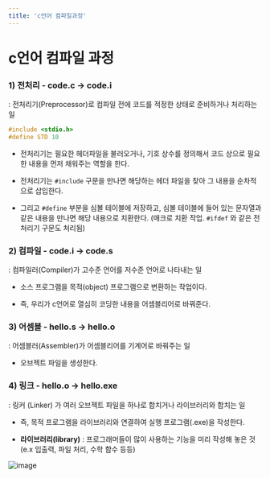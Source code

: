 ```yaml
---
title: 'c언어 컴파일과정'
---
```

# c언어 컴파일 과정

### 1) 전처리 - code.c -> code.i
: 전처리기(Preprocessor)로 컴파일 전에 코드를 적정한 상태로 준비하거나 처리하는 일

```c
#include <stdio.h> 
#define STD 10
```

- 전처리기는 필요한 헤더파일을 불러오거나, 기호 상수를 정의해서 코드 상으로 필요한 내용을 먼저 채워주는 역할을 한다.

- 전처리기는 `#include` 구문을 만나면 해당하는 헤더 파일을 찾아 그 내용을 순차적으로 삽입한다. 

- 그리고 `#define` 부분을 심볼 테이블에 저장하고, 심볼 테이블에 들어 있는 문자열과 같은 내용을 만나면 해당 내용으로 치환한다. (매크로 치환 작업. `#ifdef` 와 같은 전처리기 구문도 처리됨)
 
### 2) 컴파일 - code.i -> code.s
: 컴파일러(Compiler)가 고수준 언어를 저수준 언어로 나타내는 일

- 소스 프로그램을 목적(object) 프로그램으로 변환하는 작업이다.

- 즉, 우리가 c언어로 열심히 코딩한 내용을 어셈블리어로 바꿔준다.

### 3) 어셈블 - hello.s -> hello.o
: 어셈블러(Assembler)가 어셈블리어를 기계어로 바꿔주는 일

- 오브젝트 파일을 생성한다. 

### 4) 링크 - hello.o -> hello.exe
: 링커 (Linker) 가 여러 오브젝트 파일을 하나로 합치거나 라이브러리와 합치는 일

- 즉, 목적 프로그램을 라이브러리와 연결하여 실행 프로그램(.exe)을 작성한다.

- **라이브러리(library)** : 프로그래머들이 많이 사용하는 기능을 미리 작성해 놓은 것(e.x 입출력, 파일 처리, 수학 함수 등등)

![image](https://user-images.githubusercontent.com/81006587/234717678-13eec145-a56c-43c1-b046-cd3b8ed032ae.png)